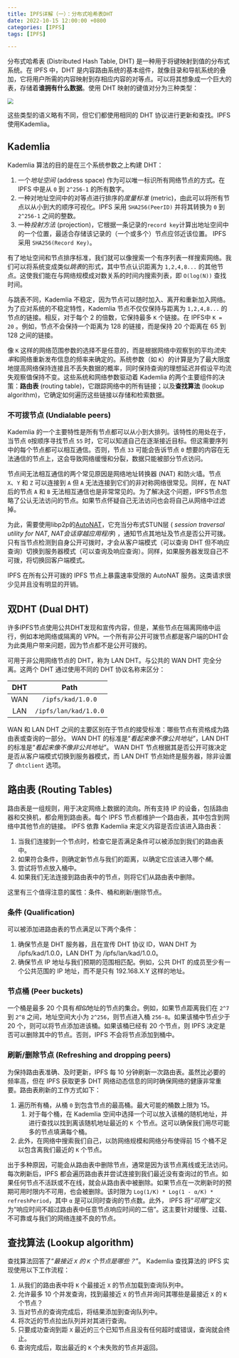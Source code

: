 ```yaml
---
title: IPFS详解（一）：分布式哈希表DHT
date: 2022-10-15 12:00:00 +0800
categories: [IPFS]
tags: [IPFS]

---
```


分布式哈希表 (Distributed Hash Table, DHT) 是一种用于将键映射到值的分布式系统。在 IPFS 中，DHT 是内容路由系统的基本组件，就像目录和导航系统的叠加，它将用户所需的内容映射到存相应内容的对等点。可以将其想象成一个巨大的表，存储着**谁拥有什么数据**。使用 DHT 映射的键值对分为三种类型：

<img src="https://fanwb.oss-cn-beijing.aliyuncs.com/img/uTools_1674115526905.png" style="zoom:80%;" />

这些类型的语义略有不同，但它们都使用相同的 DHT 协议进行更新和查找。IPFS使用Kademlia。

## Kademlia

Kademlia 算法的目的是在三个系统参数之上构建 DHT：

1. 一个*地址空间* (address space) 作为可以唯一标识所有网络节点的方式。在 IPFS 中是从 `0` 到 `2^256-1` 的所有数字。
2. 一种对地址空间中的对等点进行排序的*度量标准* (metric)，由此可以将所有节点以从小到大的顺序可视化。IPFS 采用 `SHA256(PeerID)` 并将其转换为 `0` 到 `2^256-1` 之间的整数。
3. 一种*投射方法* (projection)，它根据一条记录的`record key`计算出地址空间中的一个位置，最适合存储该记录的（一个或多个）节点应邻近该位置。 IPFS 采用 `SHA256(Record Key)`。

有了地址空间和节点排序标准，我们就可以像搜索一个有序列表一样搜索网络。我们可以将系统变成类似*跳表*的形式，其中节点认识距离为 `1,2,4,8...` 的其他节点。这使我们能在与网络规模成对数关系的时间内搜索列表，即 `O(log(N))` 查找时间。

与跳表不同，Kademlia 不稳定，因为节点可以随时加入、离开和重新加入网络。为了应对系统的不稳定特性，Kademlia 节点不仅仅保持与距离为 `1,2,4,8...` 的节点的链接。相反，对于每个 2 的倍数，它保持最多 `K` 个链接。在 IPFS中 `K = 20` 。例如，节点不会保持一个距离为 128 的链接，而是保持 20 个距离在 65 到 128 之间的链接。

像 `K` 这样的网络范围参数的选择不是任意的，而是根据网络中观察到的平均*流失率*和网络重新发布信息的频率来确定的。系统参数（如 `K`）的计算是为了最大限度地提高网络保持连接且不丢失数据的概率，同时保持查询的理想延迟并假设平均流失观察值保持不变。这些系统和网络参数驱动着 Kademlia 的两个主要组件的决策：**路由表** (routing table)，它跟踪网络中的所有链接；以及**查找算法** (lookup algorithm)，它确定如何遍历这些链接以存储和检索数据。

### 不可拨节点 (Undialable peers)

Kademlia 的一个主要特性是所有节点都可以从小到大排列。该特性的用处在于，当节点 `0`按顺序寻找节点 `55` 时，它可以知道自己在逐渐接近目标。但这需要序列中的每个节点都可以相互通信。否则，节点 `33` 可能会告诉节点 `0` 想要的内容在无法通信的节点上，这会导致网络缓慢和分裂，数据只能被部分节点访问。

节点间无法相互通信的两个常见原因是网络地址转换器 (NAT) 和防火墙。节点 `X`、`Y` 和 `Z` 可以连接到 `A` 但 `A` 无法连接到它们的非对称网络很常见。同样，在 NAT 后的节点 `A` 和 `B` 无法相互通信也是非常常见的。为了解决这个问题，IPFS节点忽略了公认无法访问的节点。如果节点怀疑自己无法访问也会将自己从网络中过滤掉。

为此，需要使用libp2p的[AutoNAT](https://github.com/libp2p/go-libp2p-autonat)，它充当分布式STUN层 ( *session traversal utility for NAT*, *NAT会话穿越应用程序*) ，通知节点其地址及节点是否公开可拨。只有当节点检测到自身公开可拨时，才会从客户端模式（可以查询 DHT 但不响应查询）切换到服务器模式（可以查询及响应查询）。同样，如果服务器发现自己不可拨，将切换回客户端模式。

IPFS 在所有公开可拨的 IPFS 节点上暴露速率受限的 AutoNAT 服务。这类请求很少见并且没有明显的开销。

## 双DHT (Dual DHT)

许多IPFS节点使用公共DHT发现和宣传内容，但是，某些节点在隔离网络中运行，例如本地网络或隔离的 VPN。一个所有非公开可拨节点都是客户端的DHT会为此类用户带来问题，因为节点都不是公开可拨的。

可用于非公用网络节点的 DHT，称为 LAN DHT。与公共的 WAN DHT 完全分离。这两个 DHT 通过使用不同的 DHT 协议名称来区分：

| DHT  |         Path          |
| :--: | :-------------------: |
| WAN  |   `/ipfs/kad/1.0.0`   |
| LAN  | `/ipfs/lan/kad/1.0.0` |

WAN 和 LAN DHT 之间的主要区别在于节点的接受标准：哪些节点有资格成为路由表或查询的一部分。 WAN DHT 的标准是“*看起来像不像公共地址*”，LAN DHT 的标准是“*看起来像不像非公共地址*”。 WAN DHT 节点根据其是否公开可拨决定是否从客户端模式切换到服务器模式，而 LAN DHT 节点始终是服务器，除非设置了 `dhtclient` 选项。

## 路由表 (Routing Tables)

路由表是一组规则，用于决定网络上数据的流向。所有支持 IP 的设备，包括路由器和交换机，都会用到路由表。每个 IPFS 节点都维护一个路由表，其中包含到网络中其他节点的链接。 IPFS 依靠 Kademlia 来定义内容是否应该进入路由表：

1. 当我们连接到一个节点时，检查它是否满足条件可以被添加到我们的路由表中。
2. 如果符合条件，则确定新节点与我们的距离，以确定它应该进入哪个*桶*。
3. 尝试将节点放入桶中。
4. 如果我们无法连接到路由表中的节点，则将它们从路由表中删除。

这里有三个值得注意的属性：条件、桶和刷新/删除节点。

### 条件 (Qualification)

可以被添加进路由表的节点满足以下两个条件：

1. 确保节点是 DHT 服务器，且在宣传 DHT 协议 ID，WAN DHT 为 /ipfs/kad/1.0.0，LAN DHT 为 /ipfs/lan/kad/1.0.0。
2. 确保节点 IP 地址与我们预期的范围相匹配。例如，公共 DHT 的成员至少有一个公共范围的 IP 地址，而不是只有 192.168.X.Y 这样的地址。

### 节点桶 (Peer buckets)

一个桶是最多 20 个具有*相似*地址的节点的集合。例如，如果节点距离我们在 `2^7` 到 `2^8` 之间，地址空间大小为 `2^256`，则节点进入桶 `256-8`。如果该桶中节点少于 20 个，则可以将节点添加进该桶。如果该桶已经有 20 个节点，则 IPFS 决定是否可以删除其中的节点。否则，IPFS 不会将节点添加到桶中。

### 刷新/删除节点 (Refreshing and dropping peers)

为保持路由表准确、及时更新，IPFS 每 10 分钟刷新一次路由表。虽然比必要的频率高，但在 IPFS 获取更多 DHT 网络动态信息的同时确保网络的健康非常重要。路由表刷新的工作方式如下：

1. 遍历所有桶，从桶 `0` 到包含节点的最高桶。最大可能的桶数上限为 15。
   1. 对于每个桶，在 Kademlia 空间中选择一个可以放入该桶的随机地址，并进行查找以找到离该随机地址最近的 `K `个节点。这可以确保我们用尽可能多的节点填满每个桶。
2. 此外，在网络中搜索我们自己，以防网络规模和网络分布使得前 15 个桶不足以包含离我们最近的 `K` 个节点。

出于多种原因，可能会从路由表中删除节点，通常是因为该节点离线或无法访问。每次刷新后，IPFS 都会遍历路由表并尝试连接到我们最近没有查询过的节点。如果任何节点不活跃或不在线，就会从路由表中被删除。如果节点在一次刷新时的预期可用时限内不可用，也会被删除。该时限为 `Log(1/K) * Log(1 - α/K) * refreshPeriod`，其中 `α` 是可以同时查询的节点数。此外， IPFS 将“*可用*”定义为“响应时间不超过路由表中任意节点响应时间的二倍”。这主要针对缓慢、过载、不可靠或与我们的网络连接不良的节点。

## 查找算法 (Lookup algorithm)

查找算法回答了“*最接近 `X` 的 `K` 个节点是哪些？*”。 Kademlia 查找算法的 IPFS 实现使用以下工作流程：

1. 从我们的路由表中将 `K` 个最接近 `X` 的节点加载到查询队列中。
2. 允许最多 10 个并发查询，找到最接近 `X` 的节点并询问其哪些是最接近 `X` 的 `K` 个节点？
3. 当对节点的查询完成后，将结果添加到查询队列中。
4. 将次近的节点拉出队列并对其进行查询。
5. 只要成功查询到距 `X` 最近的三个已知节点且没有任何超时或错误，查询就会终止。
6. 查询完成后，取出最近的 `K` 个未失败的节点并返回。